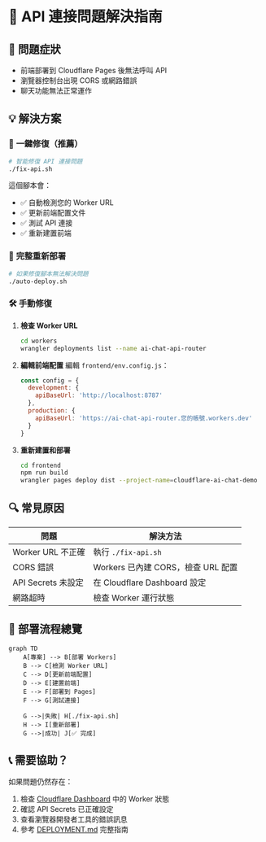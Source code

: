 # 🔧 API 連接問題解決指南

## 🚨 **問題症狀**
- 前端部署到 Cloudflare Pages 後無法呼叫 API
- 瀏覽器控制台出現 CORS 或網路錯誤
- 聊天功能無法正常運作

## 💡 **解決方案**

### 🎯 **一鍵修復（推薦）**

```bash
# 智能修復 API 連接問題
./fix-api.sh
```

這個腳本會：
- ✅ 自動檢測您的 Worker URL
- ✅ 更新前端配置文件
- ✅ 測試 API 連接
- ✅ 重新建置前端

### 🔄 **完整重新部署**

```bash
# 如果修復腳本無法解決問題
./auto-deploy.sh
```

### 🛠️ **手動修復**

1. **檢查 Worker URL**
   ```bash
   cd workers
   wrangler deployments list --name ai-chat-api-router
   ```

2. **編輯前端配置**
   編輯 `frontend/env.config.js`：
   ```javascript
   const config = {
     development: {
       apiBaseUrl: 'http://localhost:8787'
     },
     production: {
       apiBaseUrl: 'https://ai-chat-api-router.您的帳號.workers.dev'
     }
   }
   ```

3. **重新建置和部署**
   ```bash
   cd frontend
   npm run build
   wrangler pages deploy dist --project-name=cloudflare-ai-chat-demo
   ```

## 🔍 **常見原因**

| 問題 | 解決方法 |
|------|----------|
| Worker URL 不正確 | 執行 `./fix-api.sh` |
| CORS 錯誤 | Workers 已內建 CORS，檢查 URL 配置 |
| API Secrets 未設定 | 在 Cloudflare Dashboard 設定 |
| 網路超時 | 檢查 Worker 運行狀態 |

## 🚀 **部署流程總覽**

```mermaid
graph TD
    A[專案] --> B[部署 Workers]
    B --> C[檢測 Worker URL]
    C --> D[更新前端配置]
    D --> E[建置前端]
    E --> F[部署到 Pages]
    F --> G[測試連接]
    
    G -->|失敗| H[./fix-api.sh]
    H --> I[重新部署]
    G -->|成功| J[✅ 完成]
```

## 📞 **需要協助？**

如果問題仍然存在：
1. 檢查 [Cloudflare Dashboard](https://dash.cloudflare.com) 中的 Worker 狀態
2. 確認 API Secrets 已正確設定
3. 查看瀏覽器開發者工具的錯誤訊息
4. 參考 [DEPLOYMENT.md](./DEPLOYMENT.md) 完整指南 